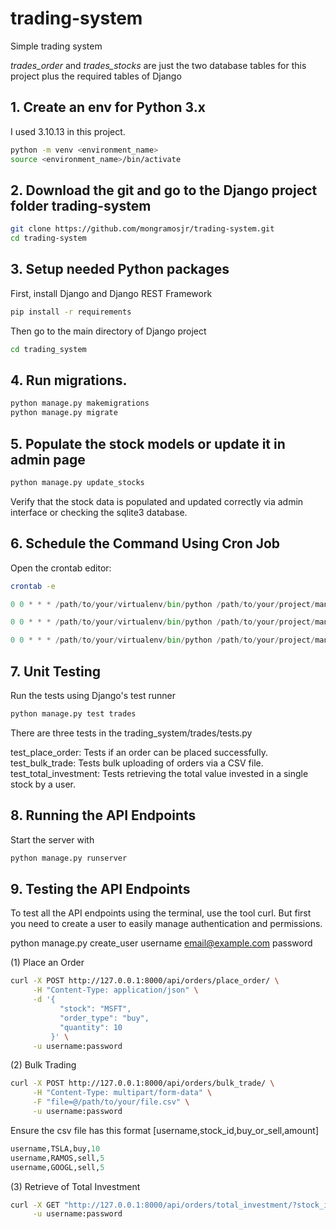 # trading-system
Simple trading system

*trades_order* and *trades_stocks* are just the two database tables for this project plus the required tables of Django

## 1. Create an env for Python 3.x
I used 3.10.13 in this project.

```bash
python -m venv <environment_name>
source <environment_name>/bin/activate
```

## 2. Download the git and go to the Django project folder trading-system

```bash
git clone https://github.com/mongramosjr/trading-system.git
cd trading-system
```

## 3. Setup needed Python packages
First, install Django and Django REST Framework

```bash
pip install -r requirements
```

Then go to the main directory of Django project
```bash
cd trading_system
```

## 4. Run migrations.

```bash
python manage.py makemigrations
python manage.py migrate
```

## 5. Populate the stock models or update it in admin page
```bash
python manage.py update_stocks
```

Verify that the stock data is populated and updated correctly via admin interface or checking the sqlite3 database.

## 6. Schedule the Command Using Cron Job
Open the crontab editor:

```bash
crontab -e
```

```python
0 0 * * * /path/to/your/virtualenv/bin/python /path/to/your/project/manage.py python manage.py parse_csv path/to/your/data.csv

0 0 * * * /path/to/your/virtualenv/bin/python /path/to/your/project/manage.py python manage.py process_bulk_trades 

0 0 * * * /path/to/your/virtualenv/bin/python /path/to/your/project/manage.py update_stocks
```

## 7. Unit Testing
Run the tests using Django's test runner

```bash
python manage.py test trades
```

There are three tests in the trading_system/trades/tests.py

test_place_order: Tests if an order can be placed successfully.
test_bulk_trade: Tests bulk uploading of orders via a CSV file.
test_total_investment: Tests retrieving the total value invested in a single stock by a user.

## 8. Running the API Endpoints
Start the server with
```bash
python manage.py runserver
```
## 9. Testing the API Endpoints
To test all the API endpoints using the terminal, use the tool curl.
But first you need to create a user to easily manage authentication and permissions.

python manage.py create_user username email@example.com password

(1) Place an Order
```bash
curl -X POST http://127.0.0.1:8000/api/orders/place_order/ \
     -H "Content-Type: application/json" \
     -d '{
           "stock": "MSFT",
           "order_type": "buy",
           "quantity": 10
         }' \
     -u username:password
```

(2) Bulk Trading
```bash
curl -X POST http://127.0.0.1:8000/api/orders/bulk_trade/ \
     -H "Content-Type: multipart/form-data" \
     -F "file=@/path/to/your/file.csv" \
     -u username:password
```

Ensure the csv file has this format [username,stock_id,buy_or_sell,amount]
```python
username,TSLA,buy,10
username,RAMOS,sell,5
username,GOOGL,sell,5
```

(3) Retrieve of Total Investment
```bash
curl -X GET "http://127.0.0.1:8000/api/orders/total_investment/?stock_id=AAPL" \
     -u username:password
```